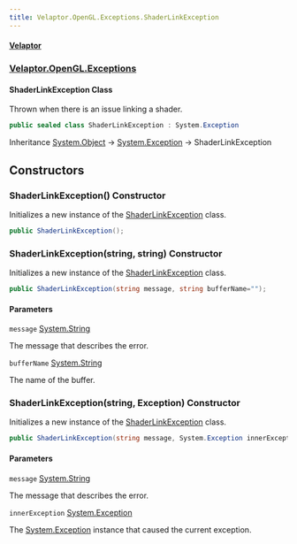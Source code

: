 ```yaml
---
title: Velaptor.OpenGL.Exceptions.ShaderLinkException
---
```


#### [Velaptor](Namespaces.md 'Velaptor Namespaces')
### [Velaptor.OpenGL.Exceptions](Velaptor.OpenGL.Exceptions.md 'Velaptor.OpenGL.Exceptions')

#### ShaderLinkException Class

Thrown when there is an issue linking a shader.

```csharp
public sealed class ShaderLinkException : System.Exception
```

Inheritance [System.Object](https://docs.microsoft.com/en-us/dotnet/api/System.Object 'System.Object') → [System.Exception](https://docs.microsoft.com/en-us/dotnet/api/System.Exception 'System.Exception') → ShaderLinkException
## Constructors

<a name='Velaptor.OpenGL.Exceptions.ShaderLinkException.ShaderLinkException()'></a>

### ShaderLinkException() Constructor

Initializes a new instance of the [ShaderLinkException](Velaptor.OpenGL.Exceptions.ShaderLinkException.md 'Velaptor.OpenGL.Exceptions.ShaderLinkException') class.

```csharp
public ShaderLinkException();
```

<a name='Velaptor.OpenGL.Exceptions.ShaderLinkException.ShaderLinkException(string,string)'></a>

### ShaderLinkException(string, string) Constructor

Initializes a new instance of the [ShaderLinkException](Velaptor.OpenGL.Exceptions.ShaderLinkException.md 'Velaptor.OpenGL.Exceptions.ShaderLinkException') class.

```csharp
public ShaderLinkException(string message, string bufferName="");
```
#### Parameters

<a name='Velaptor.OpenGL.Exceptions.ShaderLinkException.ShaderLinkException(string,string).message'></a>

`message` [System.String](https://docs.microsoft.com/en-us/dotnet/api/System.String 'System.String')

The message that describes the error.

<a name='Velaptor.OpenGL.Exceptions.ShaderLinkException.ShaderLinkException(string,string).bufferName'></a>

`bufferName` [System.String](https://docs.microsoft.com/en-us/dotnet/api/System.String 'System.String')

The name of the buffer.

<a name='Velaptor.OpenGL.Exceptions.ShaderLinkException.ShaderLinkException(string,System.Exception)'></a>

### ShaderLinkException(string, Exception) Constructor

Initializes a new instance of the [ShaderLinkException](Velaptor.OpenGL.Exceptions.ShaderLinkException.md 'Velaptor.OpenGL.Exceptions.ShaderLinkException') class.

```csharp
public ShaderLinkException(string message, System.Exception innerException);
```
#### Parameters

<a name='Velaptor.OpenGL.Exceptions.ShaderLinkException.ShaderLinkException(string,System.Exception).message'></a>

`message` [System.String](https://docs.microsoft.com/en-us/dotnet/api/System.String 'System.String')

The message that describes the error.

<a name='Velaptor.OpenGL.Exceptions.ShaderLinkException.ShaderLinkException(string,System.Exception).innerException'></a>

`innerException` [System.Exception](https://docs.microsoft.com/en-us/dotnet/api/System.Exception 'System.Exception')

The [System.Exception](https://docs.microsoft.com/en-us/dotnet/api/System.Exception 'System.Exception') instance that caused the current exception.